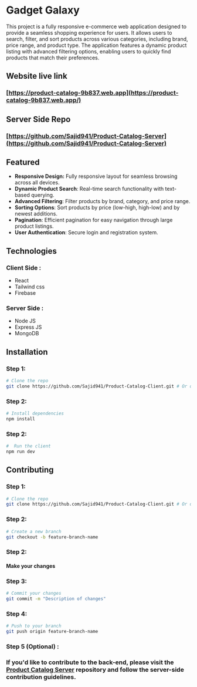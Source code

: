 # Gadget Galaxy

This project is a fully responsive e-commerce web application designed to provide a seamless shopping experience for users. It allows users to search, filter, and sort products across various categories, including brand, price range, and product type. The application features a dynamic product listing with advanced filtering options, enabling users to quickly find products that match their preferences.

## Website live link
### [https://product-catalog-9b837.web.app](https://product-catalog-9b837.web.app/)

## Server Side Repo
### [https://github.com/Sajid941/Product-Catalog-Server](https://github.com/Sajid941/Product-Catalog-Server)

## Featured

- **Responsive Design:** Fully responsive layout for seamless browsing across all devices.
- **Dynamic Product Search**: Real-time search functionality with text-based querying.
- **Advanced Filtering**: Filter products by brand, category, and price range.
- **Sorting Options**: Sort products by price (low-high, high-low) and by newest additions.
- **Pagination**: Efficient pagination for easy navigation through large product listings.
- **User Authentication**: Secure login and registration system.

## Technologies
### Client Side : 
- React
- Tailwind css
- Firebase

### Server Side :
- Node JS
- Express JS
- MongoDB

## Installation

### Step 1:
```bash
# Clone the repo
git clone https://github.com/Sajid941/Product-Catalog-Client.git # Or download from github
```

### Step 2:
```bash
# Install dependencies
npm install
```

### Step 2:
```bash
#  Run the client
npm run dev
```

## Contributing

### Step 1:
```bash
# Clone the repo
git clone https://github.com/Sajid941/Product-Catalog-Client.git # Or download from github
```

### Step 2:
```bash
# Create a new branch
git checkout -b feature-branch-name
```

### Step 2:
#### Make your changes


### Step 3:
```bash
# Commit your changes
git commit -m "Description of changes"

```

### Step 4:
```bash
# Push to your branch
git push origin feature-branch-name

```
### Step 5 (Optional) : 

### If you'd like to contribute to the back-end, please visit the [Product Catalog Server](https://github.com/Sajid941/Product-Catalog-Server) repository and follow the server-side contribution guidelines.


